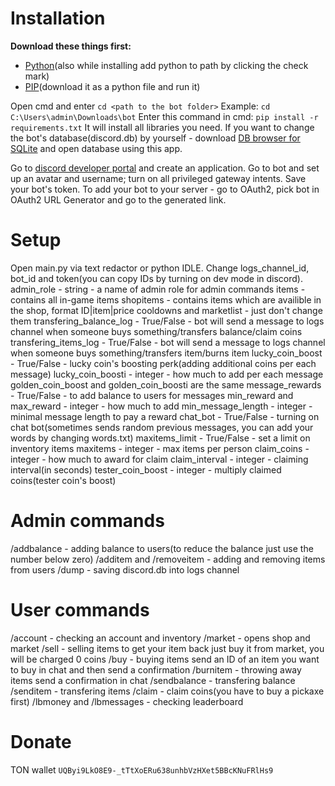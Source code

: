 # **Installation**

**Download these things first:**
- [Python](https://www.python.org/downloads/)(also while installing add python to path by clicking the check mark)
- [PIP](https://bootstrap.pypa.io/get-pip.py)(download it as a python file and run it)

Open cmd and enter ```cd <path to the bot folder>``` Example: ```cd C:\Users\admin\Downloads\bot```
Enter this command in cmd: ```pip install -r requirements.txt```
It will install all libraries you need.
If you want to change the bot's database(discord.db) by yourself - download [DB browser for SQLite](https://sqlitebrowser.org/dl/) and open database using this app.

Go to [discord developer portal](https://discord.com/developers/applications) and create an application. Go to bot and set up an avatar and username; turn on all privileged gateway intents. Save your bot's token.
To add your bot to your server - go to OAuth2, pick bot in OAuth2 URL Generator and go to the generated link.

# **Setup**

Open main.py via text redactor or python IDLE. Change logs_channel_id, bot_id and token(you can copy IDs by turning on dev mode in discord). 
admin_role - string - a name of admin role for admin commands
items - contains all in-game items
shopitems - contains items which are availible in the shop, format ID|item|price
cooldowns and marketlist - just don't change them
transfering_balance_log - True/False - bot will send a message to logs channel when someone buys something/transfers balance/claim coins
transfering_items_log - True/False - bot will send a message to logs channel when someone buys something/transfers item/burns item
lucky_coin_boost - True/False - lucky coin's boosting perk(adding additional coins per each message)
lucky_coin_boosti - integer - how much to add per each message
golden_coin_boost and golden_coin_boosti are the same
message_rewards - True/False - to add balance to users for messages
min_reward and max_reward - integer - how much to add
min_message_length - integer - minimal message length to pay a reward
chat_bot - True/False - turning on chat bot(sometimes sends random previous messages, you can add your words by changing words.txt)
maxitems_limit - True/False - set a limit on inventory items
maxitems - integer - max items per person
claim_coins - integer - how much to award for claim
claim_interval - integer - claiming interval(in seconds)
tester_coin_boost - integer - multiply claimed coins(tester coin's boost)

# **Admin commands**

/addbalance <user> <amount> - adding balance to users(to reduce the balance just use the number below zero)
/additem <user> and /removeitem <user> - adding and removing items from users
/dump - saving discord.db into logs channel

# **User commands**

/account <user> - checking an account and inventory
/market - opens shop and market
/sell <price> <item> - selling items
to get your item back just buy it from market, you will be charged 0 coins
/buy - buying items
send an ID of an item you want to buy in chat and then send a confirmation
/burnitem - throwing away items
send a confirmation in chat 
/sendbalance <user> <amount> - transfering balance
/senditem <user> - transfering items
/claim - claim coins(you have to buy a pickaxe first)
/lbmoney <page> and /lbmessages <page> - checking leaderboard

# **Donate**

TON wallet
```UQByi9LkO8E9-_tTtXoERu638unhbVzHXet5BBcKNuFRlHs9```
